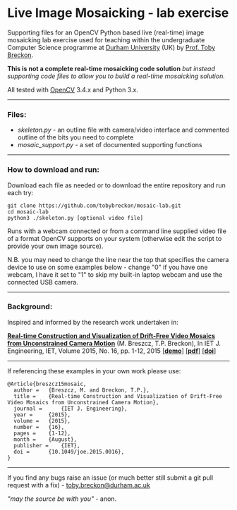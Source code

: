 # Live Image Mosaicking - lab exercise

Supporting files for an OpenCV Python based live (real-time) image mosaicking lab exercise used for teaching within the undergraduate Computer Science programme
at [Durham University](http://www.durham.ac.uk) (UK) by [Prof. Toby Breckon](http://community.dur.ac.uk/toby.breckon/).

**This is not a complete real-time mosaicking code solution** _but instead supporting code files to allow you to build a real-time mosaicking solution._

All tested with [OpenCV](http://www.opencv.org) 3.4.x and Python 3.x.

---

### Files:

- _skeleton.py_ - an outline file with camera/video interface and commented outline of the bits you need to complete
- _mosaic_support.py_ - a set of documented supporting functions

---

### How to download and run:

Download each file as needed or to download the entire repository and run each try:

```
git clone https://github.com/tobybreckon/mosaic-lab.git
cd mosaic-lab
python3 ./skeleton.py [optional video file]
```

Runs with a webcam connected or from a command line supplied video file of a format OpenCV supports on your system (otherwise edit the script to provide your own image source).

N.B. you may need to change the line near the top that specifies the camera device to use on some examples below - change "0" if you have one webcam, I have it set to "1" to skip my built-in laptop webcam and use the connected USB camera.

---

### Background:

Inspired and informed by the research work undertaken in:

[**Real-time Construction and Visualization of Drift-Free Video Mosaics from Unconstrained Camera Motion**](https://breckon.org/toby/publications/papers/breszcz15mosaic.pdf) (M. Breszcz, T.P. Breckon), In IET J. Engineering, IET, Volume 2015, No. 16, pp. 1-12, 2015 [[**demo**]](https://www.youtube.com/embed/videoseries?list=PLjKaMtzV6REx2fDm73bR99DM6f9nd2rbV) [[**pdf**]](https://breckon.org/toby/publications/papers/breszcz15mosaic.pdf) [[**doi**]](http://dx.doi.org/10.1049/joe.2015.0016)

---

If referencing these examples in your own work please use:
```
@Article{breszcz15mosaic,
  author = 	 {Breszcz, M. and Breckon, T.P.},
  title = 	 {Real-time Construction and Visualization of Drift-Free Video Mosaics from Unconstrained Camera Motion},
  journal = 	 {IET J. Engineering},
  year = 	 {2015},
  volume = 	 {2015},
  number = 	 {16},
  pages = 	 {1-12},
  month = 	 {August},
  publisher =    {IET},
  doi = 	 {10.1049/joe.2015.0016},
}
```

---

If you find any bugs raise an issue (or much better still submit a git pull request with a fix) - toby.breckon@durham.ac.uk

_"may the source be with you"_ - anon.
